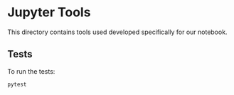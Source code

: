 # Jupyter Tools

This directory contains tools used developed specifically for our notebook.

## Tests

To run the tests:

```
pytest
```

